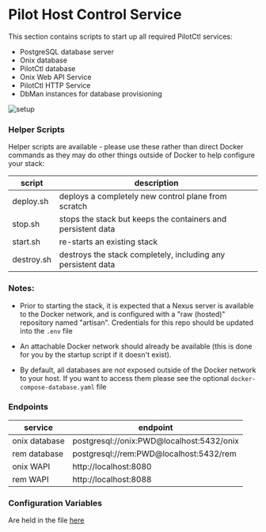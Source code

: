 # Pilot Host Control Service

This section contains scripts to start up all required PilotCtl services:

- PostgreSQL database server
- Onix database
- PilotCtl database
- Onix Web API Service
- PilotCtl HTTP Service
- DbMan instances for database provisioning

![setup](pilotctl_setup.png)


### Helper Scripts

Helper scripts are available - please use these rather than direct Docker commands as they may do other things outside of Docker to help configure your stack:

script | description
--- | ---
deploy.sh | deploys a completely new control plane from scratch
stop.sh | stops the stack but keeps the containers and persistent data
start.sh | re-starts an existing stack
destroy.sh | destroys the stack completely, including any persistent data

### Notes:
- Prior to starting the stack, it is expected that a Nexus server is available to the Docker network, and is configured with a "raw (hosted)" repository named "artisan". Credentials for this repo should be updated into the `.env` file

- An attachable Docker network should already be available (this is done for you by the startup script if it doesn't exist).

- By default, all databases are *not* exposed outside of the Docker network to your host. If you want to access them please see the optional `docker-compose-database.yaml` file

### Endpoints

| service | endpoint |
|---|---|
| onix database | postgresql://onix:PWD@localhost:5432/onix |
| rem database | postgresql://rem:PWD@localhost:5432/rem |
| onix WAPI | http://localhost:8080 |
| rem WAPI | http://localhost:8088 |

### Configuration Variables

Are held in the file [here](.env)
